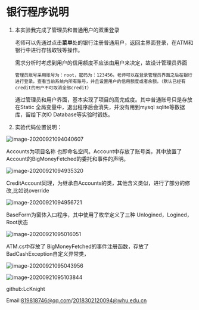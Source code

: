 # 银行程序说明

1. 本实验我完成了管理员和普通用户的双重登录

   老师可以先通过点击**菜单**处的银行注册普通用户，返回主界面登录，在ATM和银行中进行存钱取钱等操作。

   需求分析时考虑到用户的信用额度不应该由用户来决定，故设计管理员界面

   ```
   管理员账号采用账号为：root，密码为：123456。老师可以在登录管理员界面之后在银行进行登录。查看当前系统内所有账号，并且设置用户的信用额度或者余额。（默认已经有credit的用户不可取消全部credit）
   ```

   通过管理员和用户界面，基本实现了项目的高完成度。其中普通账号只是存放在Static 全局变量中，退出程序后会消失，并没有用到mysql sqlite等数据库，留给下次IO Database等实验时锻炼。

2. 实验代码位置说明：

![image-20200921094040607](C:\Users\81981\AppData\Roaming\Typora\typora-user-images\image-20200921094040607.png)

Accounts为项目名称 也即命名空间。Account中存放了账号类，其中放置了Account的BigMoneyFetched的委托和事件的声明。

![image-20200921094935320](C:\Users\81981\AppData\Roaming\Typora\typora-user-images\image-20200921094935320.png)

CreditAccount同理，为继承自Accounts的类，其他含义类似，进行了部分的修改,比如说override

![image-20200921094956721](C:\Users\81981\AppData\Roaming\Typora\typora-user-images\image-20200921094956721.png)

BaseForm为窗体入口程序，其中使用了枚举定义了三种 Unlogined，Logined，Root状态

![image-20200921095016051](C:\Users\81981\AppData\Roaming\Typora\typora-user-images\image-20200921095016051.png)

ATM.cs中存放了 BigMoneyFetched的事件注册函数，存放了BadCashException自定义异常类，

![image-20200921095043956](C:\Users\81981\AppData\Roaming\Typora\typora-user-images\image-20200921095043956.png)

![image-20200921095103844](C:\Users\81981\AppData\Roaming\Typora\typora-user-images\image-20200921095103844.png)

github:LcKnight

Email:819818746@qq.com/2018302120094@whu.edu.cn